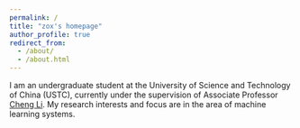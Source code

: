 ```yaml
---
permalink: /
title: "zox's homepage"
author_profile: true
redirect_from: 
  - /about/
  - /about.html
---
```


I am an undergraduate student at the University of Science and Technology of China (USTC), currently under the supervision of Associate Professor [Cheng Li](https://mr-cheng-li.github.io/). My research interests and focus are in the area of machine learning systems.
